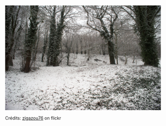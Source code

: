 ![Nolan](/images/2022-08-08.jpg)

Crédits: [zigazou76](https://www.flickr.com/people/zigazou76/) on flickr